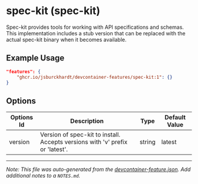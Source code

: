 # spec-kit (spec-kit)

Spec-kit provides tools for working with API specifications and schemas. This implementation includes a stub version that can be replaced with the actual spec-kit binary when it becomes available.

## Example Usage

```json
"features": {
    "ghcr.io/jsburckhardt/devcontainer-features/spec-kit:1": {}
}
```

## Options

| Options Id | Description | Type | Default Value |
|-----|-----|-----|-----|
| version | Version of spec-kit to install. Accepts versions with 'v' prefix or 'latest'. | string | latest |



---

_Note: This file was auto-generated from the [devcontainer-feature.json](https://github.com/jsburckhardt/devcontainer-features/blob/main/src/spec-kit/devcontainer-feature.json).  Add additional notes to a `NOTES.md`._